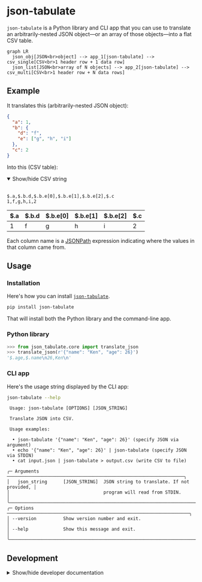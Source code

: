 # json-tabulate

`json-tabulate` is a Python library and CLI app that you can use to translate an arbitrarily-nested JSON object—or an array of those objects—into a flat CSV table.

```mermaid
graph LR
  json_obj[JSON<br>object] --> app_1[json-tabulate] --> csv_single[CSV<br>1 header row + 1 data row]
  json_list[JSON<br>array of N objects] --> app_2[json-tabulate] --> csv_multi[CSV<br>1 header row + N data rows]
```

## Example

It translates this (arbitrarily-nested JSON object):

```json
{
  "a": 1,
  "b": {
    "d": "f",
    "e": ["g", "h", "i"]
  },
  "c": 2
}
```

Into this (CSV table):

<!-- markdownlint-disable -->
<details open>
<summary>Show/hide CSV string</summary>
<br />
<!-- markdownlint-enable -->

```csv
$.a,$.b.d,$.b.e[0],$.b.e[1],$.b.e[2],$.c
1,f,g,h,i,2
```

</details>

| $.a | $.b.d | $.b.e[0] | $.b.e[1] | $.b.e[2] | $.c |
| --- | ----- | -------- | -------- | -------- | --- |
| 1   | f     | g        | h        | i        | 2 |

Each column name is a [JSONPath](https://en.wikipedia.org/wiki/JSONPath) expression
indicating where the values in that column came from.

## Usage

### Installation

Here's how you can install [`json-tabulate`](https://pypi.org/project/json-tabulate/).

```sh
pip install json-tabulate
```

That will install both the Python library and the command-line app.

### Python library

```py
>>> from json_tabulate.core import translate_json
>>> translate_json(r'{"name": "Ken", "age": 26}')
'$.age,$.name\n26,Ken\n'
```

### CLI app

Here's the usage string displayed by the CLI app:

```sh
json-tabulate --help
```

<!-- 
Note: The usage string below was copy/pasted from the output of
      `$ uv run json-tabulate --help`, when run in a terminal window
      that was 80 pixels wide.
-->

```console
 Usage: json-tabulate [OPTIONS] [JSON_STRING]

 Translate JSON into CSV.

 Usage examples:

  • json-tabulate '{"name": "Ken", "age": 26}' (specify JSON via argument)
  • echo '{"name": "Ken", "age": 26}' | json-tabulate (specify JSON via STDIN)
  • cat input.json | json-tabulate > output.csv (write CSV to file)

╭─ Arguments ──────────────────────────────────────────────────────────────────╮
│   json_string      [JSON_STRING]  JSON string to translate. If not provided, │
│                                   program will read from STDIN.              │
╰──────────────────────────────────────────────────────────────────────────────╯
╭─ Options ────────────────────────────────────────────────────────────────────╮
│ --version          Show version number and exit.                             │
│ --help             Show this message and exit.                               │
╰──────────────────────────────────────────────────────────────────────────────╯
```

## Development

<!-- markdownlint-disable -->
<details>
<summary>Show/hide developer documentation</summary>
<br />
<!-- markdownlint-enable -->

> Using VS Code? The file, `.vscode/tasks.json`, contains VS Code
> [task](https://code.visualstudio.com/docs/debugtest/tasks) definitions for
> several of the commands shown below. You can invoke those tasks via the
> [command palette](https://code.visualstudio.com/api/ux-guidelines/command-palette),
> or—if you have the [Task Runner](https://marketplace.visualstudio.com/items?itemName=SanaAjani.taskrunnercode)
> extension installed—via the "Task Runner" panel.

### Setup Python virtual environment

Here's how you can create a Python virtual environment and install the Python
dependencies within it:

```sh
uv sync
```

### Lint Python source code

```sh
uv run ruff check --fix

# Other option: Do a dry run.
uv run ruff check
```

### Format Python source code

```sh
uv run ruff format

# Other option: Do a dry run.
uv run ruff format --diff
```

### Check data types

```sh
uv run mypy
```

> The default configuration is defined in `pyproject.toml`.

### Run tests

```sh
uv run pytest

# Other option: Run tests and measure code coverage.
uv run pytest --cov
```

> The default configuration is defined in `pyproject.toml`.

### Build distributable package

```sh
uv build
```

> The build artifacts will be in the `dist/` directory.

</details>
